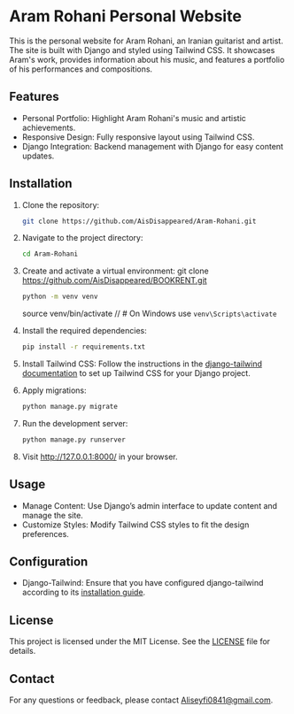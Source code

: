 # Aram Rohani Personal Website

This is the personal website for Aram Rohani, an Iranian guitarist and artist. The site is built with Django and styled using Tailwind CSS. It showcases Aram's work, provides information about his music, and features a portfolio of his performances and compositions.

## Features

- Personal Portfolio: Highlight Aram Rohani's music and artistic achievements.
- Responsive Design: Fully responsive layout using Tailwind CSS.
- Django Integration: Backend management with Django for easy content updates.

## Installation

1. Clone the repository:

     ~~~bash
     git clone https://github.com/AisDisappeared/Aram-Rohani.git
     ~~~

2. Navigate to the project directory:

     ~~~bash
     cd Aram-Rohani
     ~~~

3. Create and activate a virtual environment:
git clone <https://github.com/AisDisappeared/BOOKRENT.git>
   ~~~bash
   python -m venv venv
   ~~~

   source venv/bin/activate  //  # On Windows use `venv\Scripts\activate`

4. Install the required dependencies:

     ~~~bash
     pip install -r requirements.txt
     ~~~

5. Install Tailwind CSS:
   Follow the instructions in the [django-tailwind documentation](https://django-tailwind.readthedocs.io/en/latest/installation.html) to set up Tailwind CSS for your Django project.

6. Apply migrations:

     ~~~bash
     python manage.py migrate
     ~~~

7. Run the development server:

     ~~~bash
     python manage.py runserver
     ~~~

8. Visit <http://127.0.0.1:8000/> in your browser.

## Usage

- Manage Content: Use Django’s admin interface to update content and manage the site.
- Customize Styles: Modify Tailwind CSS styles to fit the design preferences.

## Configuration

- Django-Tailwind: Ensure that you have configured django-tailwind according to its [installation guide](https://django-tailwind.readthedocs.io/en/latest/installation.html).

## License

This project is licensed under the MIT License. See the [LICENSE](LICENSE) file for details.

## Contact

For any questions or feedback, please contact [Aliseyfi0841@gmail.com](mailto:Aliseyfi0841@gmail.com).
